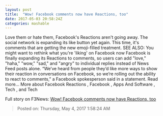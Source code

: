 ```yaml
---
layout: post
title:  "Wow! Facebook comments now have Reactions, too"
date: 2017-05-03 20:58:24Z
categories: mashable
---
```


Love them or hate them, Facebook's Reactions aren't going away. The social network is expanding its like button yet again. This time, it's comments that are getting the new emoji-filled treatment. SEE ALSO: You might want to rethink what you're 'liking' on Facebook now Facebook is finally expanding its Reactions to comments, so users can add "love," "haha," "wow," "sad," and "angry" to individual replies instead of News Feed posts alone. “We’ve heard from people they’d like more ways to show their reaction in conversations on Facebook, so we’re rolling out the ability to react to comments," a Facebook spokesperson said in a statement. Read more... More about Facebook Reactions , Facebook , Apps And Software , Tech , and Tech


Full story on F3News: [Wow! Facebook comments now have Reactions, too](http://www.f3nws.com/n/qufZXG)

> Posted on: Thursday, May 4, 2017 1:58:24 AM
